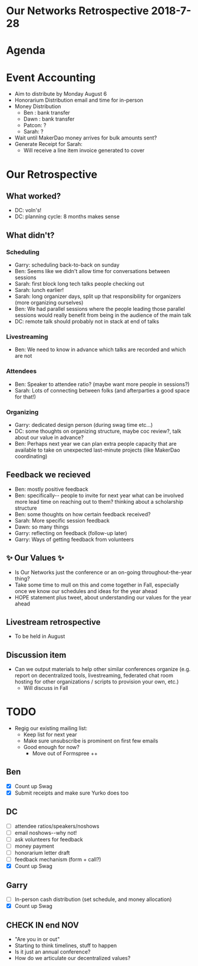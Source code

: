 # Our Networks Retrospective 2018-7-28

# Agenda

# Event Accounting

- Aim to distribute by Monday August 6
- Honorarium Distribution email and time for in-person
- Money Distribution
    - Ben : bank transfer
    - Dawn : bank transfer
    - Patcon: ?
    - Sarah: ?
- Wait until MakerDao money arrives for bulk amounts sent?
- Generate Receipt for Sarah:
    - Will receive a line item invoice generated to cover

# Our Retrospective

## What worked?

- DC: voln's!
- DC: planning cycle: 8 months makes sense

## What didn't?

### Scheduling

- Garry: scheduling back-to-back on sunday
- Ben: Seems like we didn't allow time for conversations between sessions
- Sarah: first block long tech talks people checking out
- Sarah: lunch earlier!
- Sarah: long organizer days, split up that responsibility for organizers (more organizing ourselves)
- Ben: We had parallel sessions where the people leading those parallel sessions would really benefit from being in the audience of the main talk
- DC: remote talk should probably not in stack at end of talks

### Livestreaming

- Ben: We need to know in advance which talks are recorded and which are not

### Attendees

- Ben: Speaker to attendee ratio? (maybe want more people in sessions?)
- Sarah: Lots of connecting between folks (and afterparties a good space for that!)

### Organizing

- Garry: dedicated design person (during swag time etc...)
- DC: some thoughts on organizing structure, maybe coc review?, talk about our value in advance?
- Ben: Perhaps next year we can plan extra people capacity that are available to take on unexpected last-minute projects (like MakerDao coordinating)

## Feedback we recieved

- Ben: mostly positive feedback
- Ben: specifically-- people to invite for next year what can be involved more lead time on reaching out to them? thinking about a scholarship structure
- Ben: some thoughts on how certain feedback received?
- Sarah: More specific session feedback
- Dawn: so many things 
- Garry: reflecting on feedback (follow-up later)
- Garry: Ways of getting feedback from volunteers

## ✨ Our Values ✨

- Is Our Networks just the conference or an on-going throughout-the-year thing?
- Take some time to mull on this and come together in Fall, especially once we know our schedules and ideas for the year ahead
- HOPE statement plus tweet, about understanding our values for the year ahead

## Livestream retrospective

- To be held in August

## Discussion item
- Can we output materials to help other similar conferences organize (e.g. report on decentralized tools, livestreaming, federated chat room hosting for other organizations / scripts to provision your own, etc.)
    - Will discuss in Fall

# TODO

- Regig our existing mailing list:
    - Keep list for next year
    - Make sure unsubscribe is prominent on first few emails
    - Good enough for now?
        - Move out of Formspree ++

## Ben

- [x] Count up Swag
- [x] Submit receipts and make sure Yurko does too

## DC

- [ ] attendee ratios/speakers/noshows
- [ ] email noshows--why not!
- [ ] ask volunteers for feedback
- [ ] money payment
- [ ] honorarium letter draft
- [ ] feedback mechanism (form + call?)
- [x] Count up Swag

## Garry

- [ ] In-person cash distribution (set schedule, and money allocation)
- [x] Count up Swag

## CHECK IN end NOV

- "Are you in or out"
- Starting to think timelines, stuff to happen
- Is it just an annual conference?
- How do we articulate our decentralized values? 